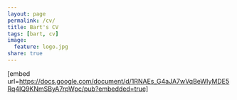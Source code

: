 ```yaml
---
layout: page
permalink: /cv/
title: Bart's CV
tags: [bart, cv]
image:
  feature: logo.jpg
share: true
---
```


[embed url=https://docs.google.com/document/d/1RNAEs_G4aJA7wVqBeWIyMDE5Rq4IQ9KNmSByA7rpWpc/pub?embedded=true]